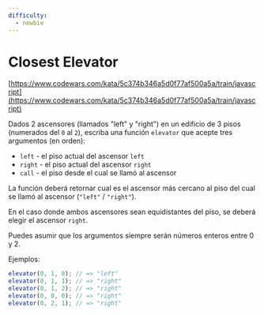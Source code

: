 ```yaml
---
difficulty:
  - newbie
---
```


# Closest Elevator

[https://www.codewars.com/kata/5c374b346a5d0f77af500a5a/train/javascript](https://www.codewars.com/kata/5c374b346a5d0f77af500a5a/train/javascript)

Dados 2 ascensores (llamados "left" y "right") en un edificio de 3 pisos 
(numerados del `0` al `2`), escriba una función `elevator` 
que acepte tres argumentos (en orden):

* `left` - el piso actual del ascensor `left`
* `right` - el piso actual del ascensor `right`
* `call` - el piso desde el cual se llamó al ascensor

La función deberá retornar cual es el ascensor más cercano al piso
del cual se llamó al ascensor (`"left"` / `"right"`).

En el caso donde ambos ascensores sean equidistantes del piso,
se deberá elegir el ascensor `right`.

Puedes asumir que los argumentos siempre serán números enteros entre 0 y 2.

Ejemplos:

```js
elevator(0, 1, 0); // => "left"
elevator(0, 1, 1); // => "right"
elevator(0, 1, 2); // => "right"
elevator(0, 0, 0); // => "right"
elevator(0, 2, 1); // => "right"
```
